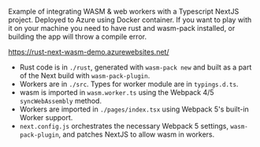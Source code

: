Example of integrating WASM & web workers with a Typescript NextJS project. Deployed to Azure using Docker container. If you want to play with it on your machine you need to have rust and wasm-pack installed, or building the app will throw a compile error. 

https://rust-next-wasm-demo.azurewebsites.net/

- Rust code is in `./rust`, generated with `wasm-pack new` and built as a part of the Next build with `wasm-pack-plugin`.
- Workers are in `./src`. Types for worker module are in `typings.d.ts`.
- wasm is imported in `wasm.worker.ts` using the Webpack 4/5 `syncWebAssembly` method.
- Workers are imported in `./pages/index.tsx` using Webpack 5's built-in Worker support.
- `next.config.js` orchestrates the necessary Webpack 5 settings, `wasm-pack-plugin`, and patches NextJS to allow wasm in workers.
